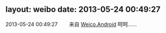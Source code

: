 layout: weibo
date: 2013-05-24 00:49:27
---
2013-05-24 00:49:27  &nbsp;&nbsp;&nbsp;&nbsp;&nbsp;&nbsp; 来自 <a href="http://app.weibo.com/t/feed/l4RWD" rel="nofollow">Weico.Android</a>
呵呵…… ​​​

